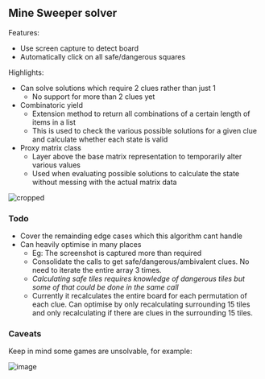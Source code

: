 ## Mine Sweeper solver

Features:
 - Use screen capture to detect board
 - Automatically click on all safe/dangerous squares

Highlights:
 - Can solve solutions which require 2 clues rather than just 1
   - No support for more than 2 clues yet
 - Combinatoric yield
   - Extension method to return all combinations of a certain length of items in a list
   - This is used to check the various possible solutions for a given clue and calculate whether each state is valid
 - Proxy matrix class
   - Layer above the base matrix representation to temporarily alter various values
   - Used when evaluating possible solutions to calculate the state without messing with the actual matrix data

![cropped](https://github.com/user-attachments/assets/ebec2e77-e4bc-4c7f-bc9e-4b8e8744a7d2)



### Todo

 - Cover the remainding edge cases which this algorithm cant handle
 - Can heavily optimise in many places
   - Eg: The screenshot is captured more than required
   - Consolidate the calls to get safe/dangerous/ambivalent clues. No need to iterate the entire array 3 times.
   - *Calculating safe tiles requires knowledge of dangerous tiles but some of that could be done in the same call*
   - Currently it recalculates the entire board for each permutation of each clue. Can optimise by only recalculating surrounding 15 tiles and only recalculating if there are clues in the surrounding 15 tiles.


### Caveats

Keep in mind some games are unsolvable, for example:

![image](https://github.com/user-attachments/assets/06981e01-fd13-47b0-89a9-4b7f8e3a3cb4)
